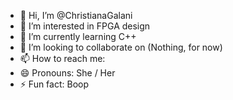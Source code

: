 - 👋 Hi, I’m @ChristianaGalani
- 👀 I’m interested in FPGA design
- 🌱 I’m currently learning C++
- 💞️ I’m looking to collaborate on (Nothing, for now)
- 📫 How to reach me: 
- 😄 Pronouns: She / Her
- ⚡ Fun fact: Boop

<!---
ChristianaGalani/ChristianaGalani is a ✨ special ✨ repository because its `README.md` (this file) appears on your GitHub profile.
You can click the Preview link to take a look at your changes.
--->
